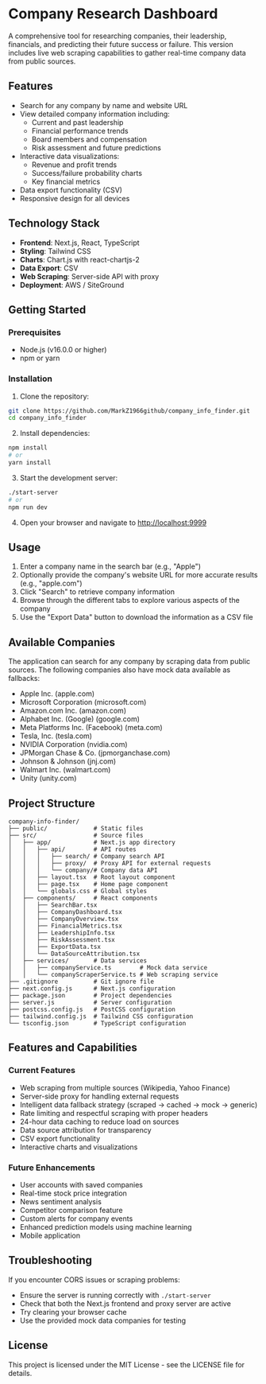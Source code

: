 # Company Research Dashboard

A comprehensive tool for researching companies, their leadership, financials, and predicting their future success or failure. This version includes live web scraping capabilities to gather real-time company data from public sources.

## Features

- Search for any company by name and website URL
- View detailed company information including:
  - Current and past leadership
  - Financial performance trends
  - Board members and compensation
  - Risk assessment and future predictions
- Interactive data visualizations:
  - Revenue and profit trends
  - Success/failure probability charts
  - Key financial metrics
- Data export functionality (CSV)
- Responsive design for all devices

## Technology Stack

- **Frontend**: Next.js, React, TypeScript
- **Styling**: Tailwind CSS
- **Charts**: Chart.js with react-chartjs-2
- **Data Export**: CSV
- **Web Scraping**: Server-side API with proxy
- **Deployment**: AWS / SiteGround

## Getting Started

### Prerequisites

- Node.js (v16.0.0 or higher)
- npm or yarn

### Installation

1. Clone the repository:
```bash
git clone https://github.com/MarkZ1966github/company_info_finder.git
cd company_info_finder
```

2. Install dependencies:
```bash
npm install
# or
yarn install
```

3. Start the development server:
```bash
./start-server
# or
npm run dev
```

4. Open your browser and navigate to [http://localhost:9999](http://localhost:9999)

## Usage

1. Enter a company name in the search bar (e.g., "Apple")
2. Optionally provide the company's website URL for more accurate results (e.g., "apple.com")
3. Click "Search" to retrieve company information
4. Browse through the different tabs to explore various aspects of the company
5. Use the "Export Data" button to download the information as a CSV file

## Available Companies

The application can search for any company by scraping data from public sources. The following companies also have mock data available as fallbacks:

- Apple Inc. (apple.com)
- Microsoft Corporation (microsoft.com)
- Amazon.com Inc. (amazon.com)
- Alphabet Inc. (Google) (google.com)
- Meta Platforms Inc. (Facebook) (meta.com)
- Tesla, Inc. (tesla.com)
- NVIDIA Corporation (nvidia.com)
- JPMorgan Chase & Co. (jpmorganchase.com)
- Johnson & Johnson (jnj.com)
- Walmart Inc. (walmart.com)
- Unity (unity.com)

## Project Structure

```
company-info-finder/
├── public/             # Static files
├── src/                # Source files
│   ├── app/            # Next.js app directory
│   │   ├── api/        # API routes
│   │   │   ├── search/ # Company search API
│   │   │   ├── proxy/  # Proxy API for external requests
│   │   │   └── company/# Company data API
│   │   ├── layout.tsx  # Root layout component
│   │   ├── page.tsx    # Home page component
│   │   └── globals.css # Global styles
│   ├── components/     # React components
│   │   ├── SearchBar.tsx
│   │   ├── CompanyDashboard.tsx
│   │   ├── CompanyOverview.tsx
│   │   ├── FinancialMetrics.tsx
│   │   ├── LeadershipInfo.tsx
│   │   ├── RiskAssessment.tsx
│   │   ├── ExportData.tsx
│   │   └── DataSourceAttribution.tsx
│   ├── services/       # Data services
│   │   ├── companyService.ts        # Mock data service
│   │   └── companyScraperService.ts # Web scraping service
├── .gitignore          # Git ignore file
├── next.config.js      # Next.js configuration
├── package.json        # Project dependencies
├── server.js           # Server configuration
├── postcss.config.js   # PostCSS configuration
├── tailwind.config.js  # Tailwind CSS configuration
└── tsconfig.json       # TypeScript configuration
```

## Features and Capabilities

### Current Features
- Web scraping from multiple sources (Wikipedia, Yahoo Finance)
- Server-side proxy for handling external requests
- Intelligent data fallback strategy (scraped → cached → mock → generic)
- Rate limiting and respectful scraping with proper headers
- 24-hour data caching to reduce load on sources
- Data source attribution for transparency
- CSV export functionality
- Interactive charts and visualizations

### Future Enhancements
- User accounts with saved companies
- Real-time stock price integration
- News sentiment analysis
- Competitor comparison feature
- Custom alerts for company events
- Enhanced prediction models using machine learning
- Mobile application

## Troubleshooting

If you encounter CORS issues or scraping problems:
- Ensure the server is running correctly with `./start-server`
- Check that both the Next.js frontend and proxy server are active
- Try clearing your browser cache
- Use the provided mock data companies for testing

## License

This project is licensed under the MIT License - see the LICENSE file for details.